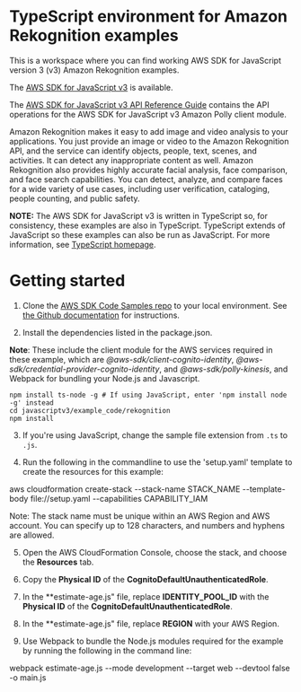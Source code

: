 # TypeScript environment for Amazon Rekognition examples
This is a workspace where you can find working AWS SDK for JavaScript version 3 (v3) Amazon Rekognition examples. 

The [AWS SDK for JavaScript v3](https://github.com/aws/aws-sdk-js-v3) is available. 

The [AWS SDK for JavaScript v3 API Reference Guide](https://docs.aws.amazon.com/AWSJavaScriptSDK/v3/latest/clients/client-rekognition/index.html) contains the API operations for the AWS SDK for JavaScript v3 Amazon Polly client module.

Amazon Rekognition makes it easy to add image and video analysis to your applications. 
You just provide an image or video to the Amazon Rekognition API, and the service can identify objects, 
people, text, scenes, and activities. It can detect any inappropriate content as well. 
Amazon Rekognition also provides highly accurate facial analysis, face comparison, and face search 
capabilities. You can detect, analyze, and compare faces for a wide variety of use cases,
including user verification, cataloging, people counting, and public safety. 
 
**NOTE:** The AWS SDK for JavaScript v3 is written in TypeScript so, for consistency, these examples are also 
in TypeScript. TypeScript extends of JavaScript so these examples can also be run as JavaScript. 
For more information, see [TypeScript homepage](https://www.typescriptlang.org/).

# Getting started

1. Clone the [AWS SDK Code Samples repo](https://github.com/awsdocs/aws-doc-sdk-examples) to your local environment. See [the Github documentation](https://docs.github.com/en/github/creating-cloning-and-archiving-repositories/cloning-a-repository) for instructions.

2. Install the dependencies listed in the package.json.

**Note**: These include the client module for the AWS services required in these example, 
which are *@aws-sdk/client-cognito-identity*, *@aws-sdk/credential-provider-cognito-identity*, and *@aws-sdk/polly-kinesis*, and Webpack for bundling your Node.js and Javascript.

```
npm install ts-node -g # If using JavaScript, enter 'npm install node -g' instead
cd javascriptv3/example_code/rekognition
npm install
```
3. If you're using JavaScript, change the sample file extension from ```.ts``` to ```.js```.

4. Run the following in the commandline to use the 'setup.yaml' template to create the resources for this example:
 
aws cloudformation create-stack --stack-name STACK_NAME --template-body file://setup.yaml --capabilities CAPABILITY_IAM

Note: The stack name must be unique within an AWS Region and AWS account. You can specify up to 128 characters, and numbers and hyphens are allowed.

5. Open the AWS CloudFormation Console, choose the stack, and choose the  **Resources** tab. 

6. Copy the **Physical ID** of the **CognitoDefaultUnauthenticatedRole**.

7. In the **estimate-age.js" file, replace **IDENTITY_POOL_ID** with the **Physical ID** of the **CognitoDefaultUnauthenticatedRole**.

8. In the **estimate-age.js" file, replace **REGION** with your AWS Region.

9. Use Webpack to bundle the Node.js modules required for the example by running the following in the command line:

webpack estimate-age.js --mode development --target web --devtool false -o main.js
